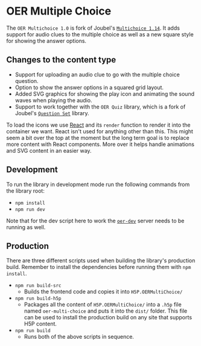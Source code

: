 # OER Multiple Choice

The `OER Multichoice 1.0` is fork of Joubel's [`Multichoice 1.14`](https://github.com/h5p/h5p-multi-choice). It adds support for audio clues to the multiple choice as well as a new square style for showing the answer options. 

## Changes to the content type
* Support for uploading an audio clue to go with the multiple choice question.
* Option to show the answer options in a squared grid layout.
* Added SVG graphics for showing the play icon and animating the sound waves when playing the audio.
* Support to work together with the `OER Quiz` library, which is a fork of Joubel's [`Question Set`](https://github.com/h5p/h5p-question-set) library.

To load the icons we use [React](https://reactjs.org/) and its `render` function to render it into the container we want. React isn't used for anything other than this. This might seem a bit over the top at the moment but the long term goal is to replace more content with React components. More over it helps handle animations and SVG content in an easier way.

## Development
To run the library in development mode run the following commands from the library root:
* `npm install`
* `npm run dev`

Note that for the dev script here to work the [`oer-dev`](../../oer-dev/README.md) server needs to be running as well.

## Production
There are three different scripts used when building the library's production build. Remember to install the dependencies before running them with `npm install`.
* `npm run build-src`
    * Builds the frontend code and copies it into `H5P.OERMultiChoice/`
* `npm run build-h5p`
    * Packages all the content of `H5P.OERMultiChoice/` into a `.h5p` file named `oer-multi-choice` and puts it into the `dist/` folder. This file can be used to install the production build on any site that supports H5P content.
* `npm run build`
    * Runs both of the above scripts in sequence.
